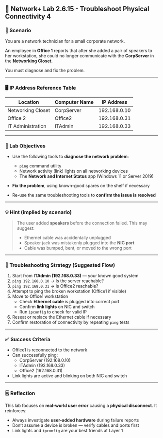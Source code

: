 ## 🧪 Network+ Lab 2.6.15 - Troubleshoot Physical Connectivity 4

### 🧭 Scenario

You are a network technician for a small corporate network.

An employee in **Office 1** reports that after she added a pair of speakers to her workstation, she could no longer communicate with the **CorpServer** in the **Networking Closet**.

You must diagnose and fix the problem.

---

### 🖥️ IP Address Reference Table

| Location           | Computer Name | IP Address     |
|--------------------|---------------|----------------|
| Networking Closet  | CorpServer    | 192.168.0.10   |
| Office 2           | Office2       | 192.168.0.31   |
| IT Administration  | ITAdmin       | 192.168.0.33   |

---

### 🔧 Lab Objectives

- Use the following tools to **diagnose the network problem**:
  - `ping` command utility
  - Network activity (link) lights on all networking devices
  - The **Network and Internet Status** app (Windows 11 or Server 2019)

- **Fix the problem**, using known-good spares on the shelf if necessary

- Re-use the same troubleshooting tools to **confirm the issue is resolved**

---

### 💡 Hint (implied by scenario)

> The user added **speakers** before the connection failed. This may suggest:
> - Ethernet cable was accidentally unplugged
> - Speaker jack was mistakenly plugged into the **NIC port**
> - Cable was bumped, bent, or moved to the wrong port

---

### 🧠 Troubleshooting Strategy (Suggested Flow)

1. Start from **ITAdmin (192.168.0.33)** — your known good system
2. `ping 192.168.0.10` → Is the server reachable?
3. `ping 192.168.0.31` → Is Office2 reachable?
4. Attempt to ping the broken workstation (Office1 if visible)
5. Move to Office1 workstation
   - Check **Ethernet cable** is plugged into correct port
   - Confirm **link lights** on NIC and switch
   - Run `ipconfig` to check for valid IP
6. Reseat or replace the Ethernet cable if necessary
7. Confirm restoration of connectivity by repeating `ping` tests

---

### ✅ Success Criteria

- Office1 is reconnected to the network
- Can successfully ping:
  - CorpServer (192.168.0.10)
  - ITAdmin (192.168.0.33)
  - Office2 (192.168.0.31)
- Link lights are active and blinking on both NIC and switch

---

### 🗒️ Reflection

This lab focuses on **real-world user error** causing a **physical disconnect**. It reinforces:
- Always investigate **user-added hardware** during failure reports
- Don’t assume a device is broken — verify cables and ports first
- Link lights and `ipconfig` are your best friends at Layer 1

